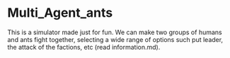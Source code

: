# Multi_Agent_ants 

This is a simulator made just for fun. We can make two groups of humans and ants fight together, 
selecting a wide range of options such put leader, the attack of the factions, etc (read information.md).

